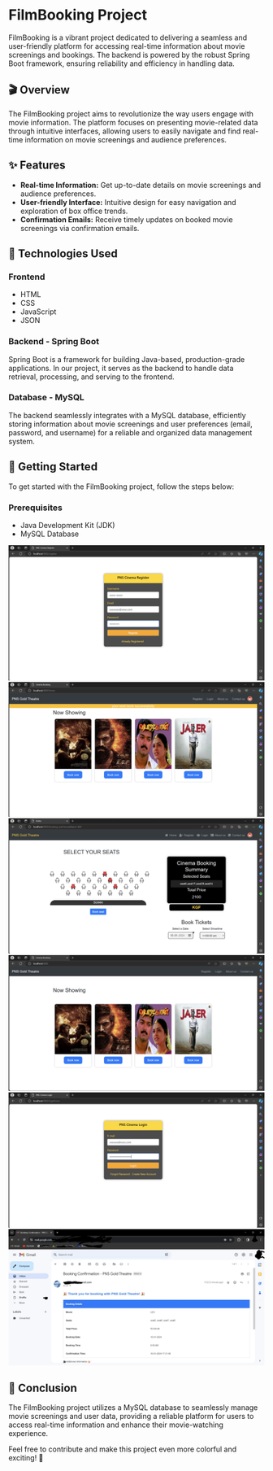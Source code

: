 # FilmBooking Project

FilmBooking is a vibrant project dedicated to delivering a seamless and user-friendly platform for accessing real-time information about movie screenings and bookings. The backend is powered by the robust Spring Boot framework, ensuring reliability and efficiency in handling data.

## 🎬 Overview

The FilmBooking project aims to revolutionize the way users engage with movie information. The platform focuses on presenting movie-related data through intuitive interfaces, allowing users to easily navigate and find real-time information on movie screenings and audience preferences.

## ✨ Features

- **Real-time Information:** Get up-to-date details on movie screenings and audience preferences.
- **User-friendly Interface:** Intuitive design for easy navigation and exploration of box office trends.
- **Confirmation Emails:** Receive timely updates on booked movie screenings via confirmation emails.

## 🚀 Technologies Used

### Frontend
- HTML
- CSS
- JavaScript
- JSON

### Backend - Spring Boot
Spring Boot is a framework for building Java-based, production-grade applications. In our project, it serves as the backend to handle data retrieval, processing, and serving to the frontend.

### Database - MySQL
The backend seamlessly integrates with a MySQL database, efficiently storing information about movie screenings and user preferences (email, password, and username) for a reliable and organized data management system.

## 🌟 Getting Started

To get started with the FilmBooking project, follow the steps below:

### Prerequisites
- Java Development Kit (JDK)
- MySQL Database

![FilmBooking Screenshot](https://github.com/Esakkyrajam/Esakkyrajam/blob/main/f%20(1).png)
![FilmBooking Screenshot](https://github.com/Esakkyrajam/Esakkyrajam/blob/main/f%20(2).png)
![FilmBooking Screenshot](https://github.com/Esakkyrajam/Esakkyrajam/blob/main/f%20(3).png)
![FilmBooking Screenshot](https://github.com/Esakkyrajam/Esakkyrajam/blob/main/f%20(4).png)
![FilmBooking Screenshot](https://github.com/Esakkyrajam/Esakkyrajam/blob/main/f%20(5).png)
![FilmBooking Screenshot](https://github.com/Esakkyrajam/Esakkyrajam/blob/main/f%20(6).jpg)


## 🌈 Conclusion

The FilmBooking project utilizes a MySQL database to seamlessly manage movie screenings and user data, providing a reliable platform for users to access real-time information and enhance their movie-watching experience.

Feel free to contribute and make this project even more colorful and exciting! 🚀
